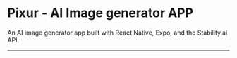 # Pixur - AI Image generator APP

An AI image generator app built with React Native, Expo, and the Stability.ai API.

------------------------------------------------------------------------------------------------------